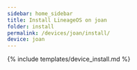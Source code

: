```yaml
---
sidebar: home_sidebar
title: Install LineageOS on joan
folder: install
permalink: /devices/joan/install/
device: joan
---
```

{% include templates/device_install.md %}
